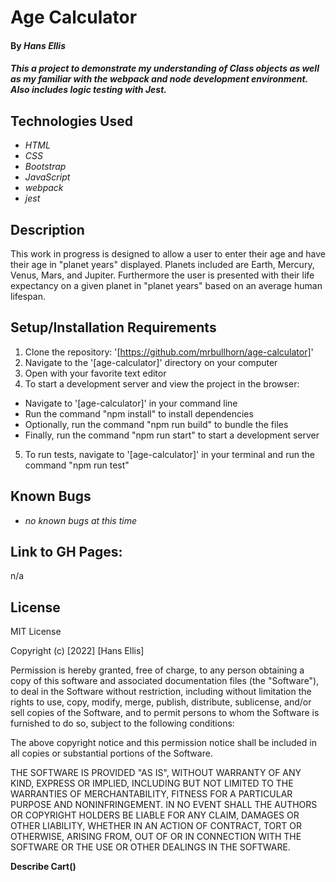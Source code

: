 # Age Calculator

#### By _**Hans Ellis**_

#### _This a project to demonstrate my understanding of Class objects as well as my familiar with the webpack and node development environment. Also includes logic testing with Jest._

## Technologies Used

* _HTML_
* _CSS_
* _Bootstrap_
* _JavaScript_
* _webpack_
* _jest_


## Description

This work in progress is designed to allow a user to enter their age and have their age in "planet years" displayed. Planets included are Earth, Mercury, Venus, Mars, and Jupiter. Furthermore the user is presented with their life expectancy on a given planet in "planet years" based on an average human lifespan.

## Setup/Installation Requirements

1. Clone the repository: '[https://github.com/mrbullhorn/age-calculator]'
2. Navigate to the '[age-calculator]' directory on your computer
3. Open with your favorite text editor 
4. To start a development server and view the project in the browser:
- Navigate to '[age-calculator]' in your command line
- Run the command "npm install" to install dependencies
- Optionally, run the command "npm run build" to bundle the files
- Finally, run the command "npm run start" to start a development server
5. To run tests, navigate to '[age-calculator]' in your terminal and run the command "npm run test"

## Known Bugs

* _no known bugs at this time_

## Link to GH Pages:

n/a


## License

MIT License

Copyright (c) [2022] [Hans Ellis]

Permission is hereby granted, free of charge, to any person obtaining a copy
of this software and associated documentation files (the "Software"), to deal
in the Software without restriction, including without limitation the rights
to use, copy, modify, merge, publish, distribute, sublicense, and/or sell
copies of the Software, and to permit persons to whom the Software is
furnished to do so, subject to the following conditions:

The above copyright notice and this permission notice shall be included in all
copies or substantial portions of the Software.

THE SOFTWARE IS PROVIDED "AS IS", WITHOUT WARRANTY OF ANY KIND, EXPRESS OR
IMPLIED, INCLUDING BUT NOT LIMITED TO THE WARRANTIES OF MERCHANTABILITY,
FITNESS FOR A PARTICULAR PURPOSE AND NONINFRINGEMENT. IN NO EVENT SHALL THE
AUTHORS OR COPYRIGHT HOLDERS BE LIABLE FOR ANY CLAIM, DAMAGES OR OTHER
LIABILITY, WHETHER IN AN ACTION OF CONTRACT, TORT OR OTHERWISE, ARISING FROM,
OUT OF OR IN CONNECTION WITH THE SOFTWARE OR THE USE OR OTHER DEALINGS IN THE
SOFTWARE.

**Describe Cart()**

